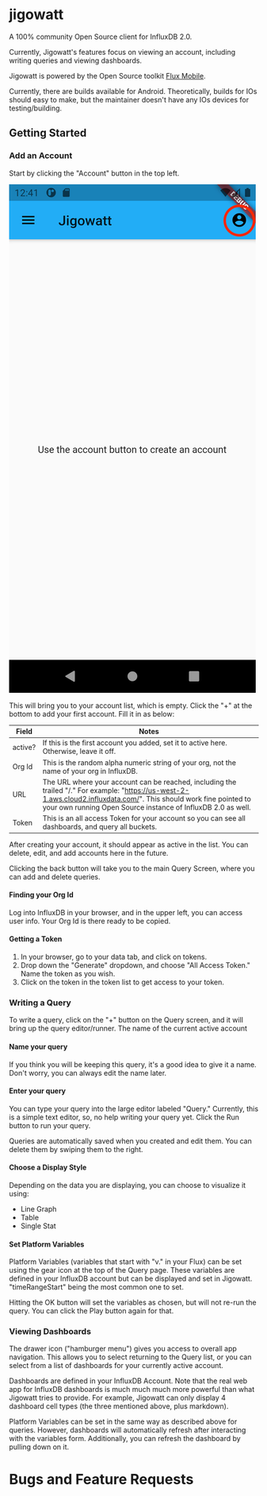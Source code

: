 # jigowatt

A 100% community Open Source client for InfluxDB 2.0. 

Currently, Jigowatt's features focus on viewing an account, including writing queries and viewing dashboards.

Jigowatt is powered by the Open Source toolkit [Flux Mobile](https://gitlab.com/rickspencer3/flux-mobile).

Currently, there are builds available for Android. Theoretically, builds for IOs should easy to make, but the maintainer doesn't have any IOs devices for testing/building.

## Getting Started
### Add an Account
Start by clicking the "Account" button in the top left. 

![fresh install](docs/assets/fresh_install.png)

This will bring you to your account list, which is empty. Click the "+" at the bottom to add your first account. Fill it in as below:

| Field | Notes |
|---|---|
| active? | If this is the first account you added, set it to active here. Otherwise, leave it off. |
| Org Id | This is the random alpha numeric string of your org, not the name of your org in InfluxDB. |
| URL | The URL where your account can be reached, including the trailed "/." For example: "https://us-west-2-1.aws.cloud2.influxdata.com/". This should work fine pointed to your own running Open Source instance of InfluxDB 2.0 as well. |
| Token | This is an all access Token for your account so you can see all dashboards, and query all buckets. |

After creating your account, it should appear as active in the list. You can delete, edit, and add accounts here in the future.

Clicking the back button will take you to the main Query Screen, where you can add and delete queries.

#### Finding your Org Id
Log into InfluxDB in your browser, and in the upper left, you can access user info. Your Org Id is there ready to be copied.

#### Getting a Token
1. In your browser, go to your data tab, and click on tokens.
2. Drop down the "Generate" dropdown, and choose "All Access Token." Name the token as you wish.
3. Click on the token in the token list to get access to your token.

### Writing a Query
To write a query, click on the "+" button on the Query screen, and it will bring up the query editor/runner. The name of the current active account 


#### Name your query
If you think you will be keeping this query, it's a good idea to give it a name. Don't worry, you can always edit the name later.

#### Enter your query
You can type your query into the large editor labeled "Query." Currently, this is a simple text editor, so, no help writing your query yet. Click the Run button to run your query.

Queries are automatically saved when you created and edit them. You can delete them by swiping them to the right.

#### Choose a Display Style
Depending on the data you are displaying, you can choose to visualize it using:
 * Line Graph
 * Table
 * Single Stat

#### Set Platform Variables
Platform Variables (variables that start with "v." in your Flux) can be set using the gear icon at the top of the Query page. These variables are defined in your InfluxDB account but can be displayed and set in Jigowatt. "timeRangeStart" being the most common one to set. 

Hitting the OK button will set the variables as chosen, but will not re-run the query. You can click the Play button again for that.

### Viewing Dashboards
The drawer icon ("hamburger menu") gives you access to overall app navigation. This allows you to select returning to the Query list, or you can select from a list of dashboards for your currently active account. 

Dashboards are defined in your InfluxDB Account. Note that the real web app for InfluxDB dashboards is much much much more powerful than what Jigowatt tries to provide. For example, Jigowatt can only display 4 dashboard cell types (the three mentioned above, plus markdown). 

Platform Variables can be set in the same way as described above for queries. However, dashboards will automatically refresh after interacting with the variables form. Additionally, you can refresh the dashboard by pulling down on it.

# Bugs and Feature Requests

